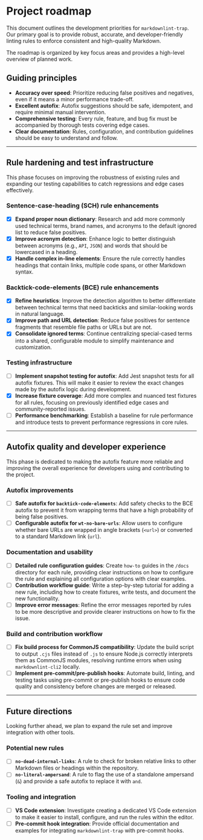 # Project roadmap

This document outlines the development priorities for `markdownlint-trap`. Our primary goal is to provide robust, accurate, and developer-friendly linting rules to enforce consistent and high-quality Markdown.

The roadmap is organized by key focus areas and provides a high-level overview of planned work.

## Guiding principles

-   **Accuracy over speed**: Prioritize reducing false positives and negatives, even if it means a minor performance trade-off.
-   **Excellent autofix**: Autofix suggestions should be safe, idempotent, and require minimal manual intervention.
-   **Comprehensive testing**: Every rule, feature, and bug fix must be accompanied by thorough tests covering edge cases.
-   **Clear documentation**: Rules, configuration, and contribution guidelines should be easy to understand and follow.

---

## Rule hardening and test infrastructure

This phase focuses on improving the robustness of existing rules and expanding our testing capabilities to catch regressions and edge cases effectively.

### Sentence-case-heading (SCH) rule enhancements

-   [x] **Expand proper noun dictionary**: Research and add more commonly used technical terms, brand names, and acronyms to the default ignored list to reduce false positives.
-   [x] **Improve acronym detection**: Enhance logic to better distinguish between acronyms (e.g., `API`, `JSON`) and words that should be lowercased in a heading.
-   [x] **Handle complex in-line elements**: Ensure the rule correctly handles headings that contain links, multiple code spans, or other Markdown syntax.

### Backtick-code-elements (BCE) rule enhancements

-   [x] **Refine heuristics**: Improve the detection algorithm to better differentiate between technical terms that need backticks and similar-looking words in natural language.
-   [x] **Improve path and URL detection**: Reduce false positives for sentence fragments that resemble file paths or URLs but are not.
-   [x] **Consolidate ignored terms**: Continue centralizing special-cased terms into a shared, configurable module to simplify maintenance and customization.

### Testing infrastructure

-   [ ] **Implement snapshot testing for autofix**: Add Jest snapshot tests for all autofix fixtures. This will make it easier to review the exact changes made by the autofix logic during development.
-   [x] **Increase fixture coverage**: Add more complex and nuanced test fixtures for all rules, focusing on previously identified edge cases and community-reported issues.
-   [ ] **Performance benchmarking**: Establish a baseline for rule performance and introduce tests to prevent performance regressions in core rules.

---

## Autofix quality and developer experience

This phase is dedicated to making the autofix feature more reliable and improving the overall experience for developers using and contributing to the project.

### Autofix improvements

-   [ ] **Safe autofix for `backtick-code-elements`**: Add safety checks to the BCE autofix to prevent it from wrapping terms that have a high probability of being false positives.
-   [ ] **Configurable autofix for `wt-no-bare-urls`**: Allow users to configure whether bare URLs are wrapped in angle brackets (`<url>`) or converted to a standard Markdown link (`url`).

### Documentation and usability

-   [ ] **Detailed rule configuration guides**: Create `how-to` guides in the `/docs` directory for each rule, providing clear instructions on how to configure the rule and explaining all configuration options with clear examples.
-   [ ] **Contribution workflow guide**: Write a step-by-step tutorial for adding a new rule, including how to create fixtures, write tests, and document the new functionality.
-   [ ] **Improve error messages**: Refine the error messages reported by rules to be more descriptive and provide clearer instructions on how to fix the issue.

### Build and contribution workflow

-   [ ] **Fix build process for CommonJS compatibility**: Update the build script to output `.cjs` files instead of `.js` to ensure Node.js correctly interprets them as CommonJS modules, resolving runtime errors when using `markdownlint-cli2` locally.
-   [ ] **Implement pre-commit/pre-publish hooks**: Automate build, linting, and testing tasks using pre-commit or pre-publish hooks to ensure code quality and consistency before changes are merged or released.

---

## Future directions

Looking further ahead, we plan to expand the rule set and improve integration with other tools.

### Potential new rules

-   [ ] **`no-dead-internal-links`**: A rule to check for broken relative links to other Markdown files or headings within the repository.
-   [ ] **`no-literal-ampersand`**: A rule to flag the use of a standalone ampersand (` & `) and provide a safe autofix to replace it with `and`.

### Tooling and integration

-   [ ] **VS Code extension**: Investigate creating a dedicated VS Code extension to make it easier to install, configure, and run the rules within the editor.
-   [ ] **Pre-commit hook integration**: Provide official documentation and examples for integrating `markdownlint-trap` with pre-commit hooks.